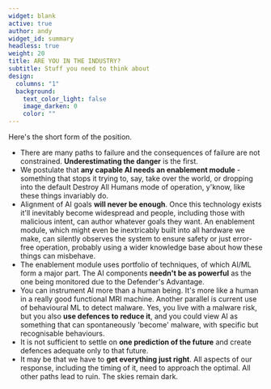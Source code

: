 ```yaml
---
widget: blank
active: true
author: andy
widget_id: summary
headless: true
weight: 20
title: ARE YOU IN THE INDUSTRY?
subtitle: Stuff you need to think about
design:
  columns: "1"
  background:
    text_color_light: false
    image_darken: 0
    color: ""
---
```


Here's the short form of the position.

- There are many paths to failure and the consequences of failure are not constrained.  **Underestimating the danger** is the first.
- We postulate that **any capable AI needs an enablement module** - something that stops it trying to, say, take over the world, or dropping into the default Destroy All Humans mode of operation, y'know, like these things invariably do.
- Alignment of AI goals **will never be enough**.  Once this technology exists it'll inevitably become widespread and people, including those with malicious intent, can author whatever goals they want.  An enablement module, which might even be inextricably built into all hardware we make, can silently observes the system to ensure safety or just error-free operation, probably using a wider knowledge base about how these things can misbehave.
- The enablement module uses portfolio of techniques, of which AI/ML form a major part. The AI components **needn't be as powerful** as the one being monitored due to the Defender's Advantage.
- You can instrument AI more than a human being.  It's more like a human in a really good functional MRI machine.  Another parallel is current use of behavioural ML to detect malware. Yes, you live with a malware risk, but you also **use defences to reduce it**, and you could view AI as something that can spontaneously 'become' malware, with specific but recognisable behaviours.
- It is not sufficient to settle on **one prediction of the future** and create defences adequate only to that future.
- It may be that we have to **get everything just right**.  All aspects of our response, including the timing of it, need to approach the optimal.  All other paths lead to ruin.  The skies remain dark.